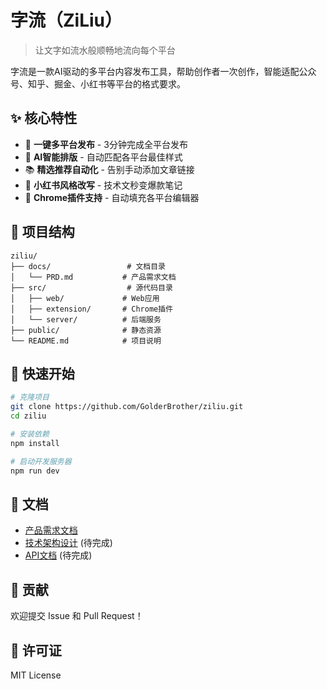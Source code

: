 # 字流（ZiLiu）

> 让文字如流水般顺畅地流向每个平台

字流是一款AI驱动的多平台内容发布工具，帮助创作者一次创作，智能适配公众号、知乎、掘金、小红书等平台的格式要求。

## ✨ 核心特性

- 🚀 **一键多平台发布** - 3分钟完成全平台发布
- 🎨 **AI智能排版** - 自动匹配各平台最佳样式
- 📚 **精选推荐自动化** - 告别手动添加文章链接
- 💄 **小红书风格改写** - 技术文秒变爆款笔记
- 🔌 **Chrome插件支持** - 自动填充各平台编辑器

## 📁 项目结构

```
ziliu/
├── docs/                 # 文档目录
│   └── PRD.md           # 产品需求文档
├── src/                  # 源代码目录
│   ├── web/             # Web应用
│   ├── extension/       # Chrome插件
│   └── server/          # 后端服务
├── public/              # 静态资源
└── README.md            # 项目说明
```

## 🚀 快速开始

```bash
# 克隆项目
git clone https://github.com/GolderBrother/ziliu.git
cd ziliu

# 安装依赖
npm install

# 启动开发服务器
npm run dev
```

## 📖 文档

- [产品需求文档](./docs/PRD.md)
- [技术架构设计](./docs/architecture.md) (待完成)
- [API文档](./docs/api.md) (待完成)

## 🤝 贡献

欢迎提交 Issue 和 Pull Request！

## 📄 许可证

MIT License
